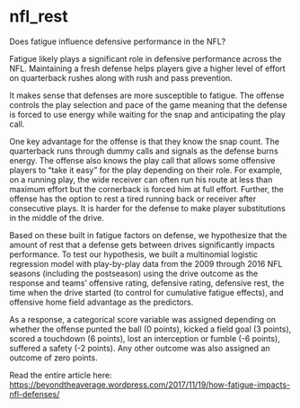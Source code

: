 # nfl_rest
Does fatigue influence defensive performance in the NFL? 

Fatigue likely plays a significant role in defensive performance across the NFL. Maintaining a fresh defense helps players give a higher level of effort on quarterback rushes along with rush and pass prevention. 

It makes sense that defenses are more susceptible to fatigue. The offense controls the play selection and pace of the game meaning that the defense is forced to use energy while waiting for the snap and anticipating the play call. 

One key advantage for the offense is that they know the snap count. The quarterback runs through dummy calls and signals as the defense burns energy. The offense also knows the play call that allows some offensive players to “take it easy” for the play depending on their role. For example, on a running play, the wide receiver can often run his route at less than maximum effort but the cornerback is forced him at full effort. Further, the offense has the option to rest a tired running back or receiver after consecutive plays. It is harder for the defense to make player substitutions in the middle of the drive.  

Based on these built in fatigue factors on defense, we hypothesize that the amount of rest that a defense gets between drives significantly impacts performance. To test our hypothesis, we built a multinomial logistic regression model with play-by-play data from the 2009 through 2016 NFL seasons (including the postseason) using the drive outcome as the response and teams’ offensive rating, defensive rating, defensive rest, the time when the drive started (to control for cumulative fatigue effects), and offensive home field advantage as the predictors. 

As a response, a categorical score variable was assigned depending on whether the offense punted the ball (0 points), kicked a field goal (3 points), scored a touchdown (6 points), lost an interception or fumble (-6 points), suffered a safety (-2 points). Any other outcome was also assigned an outcome of zero points.  


Read the entire article here: https://beyondtheaverage.wordpress.com/2017/11/19/how-fatigue-impacts-nfl-defenses/
